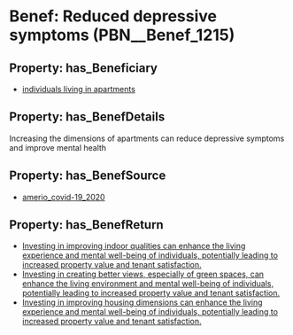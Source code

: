 # Benef: __Reduced depressive symptoms__ (PBN__Benef_1215)

## Property: has_Beneficiary

* [individuals living in apartments](../Stakeholder/PBN__Stakeholder_474)

## Property: has_BenefDetails

Increasing the dimensions of apartments can reduce depressive symptoms and improve mental health

## Property: has_BenefSource

* [amerio_covid-19_2020](../Article/PBN__Article_254)

## Property: has_BenefReturn

* [Investing in improving indoor qualities can enhance the living experience and mental well-being of individuals, potentially leading to increased property value and tenant satisfaction.](../BenefReturn/PBN__BenefReturn_1360)
* [Investing in creating better views, especially of green spaces, can enhance the living environment and mental well-being of individuals, potentially leading to increased property value and tenant satisfaction.](../BenefReturn/PBN__BenefReturn_1361)
* [Investing in improving housing dimensions can enhance the living experience and mental well-being of individuals, potentially leading to increased property value and tenant satisfaction.](../BenefReturn/PBN__BenefReturn_1362)

